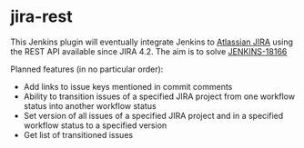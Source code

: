 jira-rest
=========

This Jenkins plugin will eventually integrate Jenkins to <a href="http://www.atlassian.com/software/jira/">Atlassian JIRA</a> using the REST API available since JIRA 4.2. The aim is to solve <a href="https://issues.jenkins-ci.org/browse/JENKINS-18166">JENKINS-18166</a>

Planned features (in no particular order):
* Add links to issue keys mentioned in commit comments
* Ability to transition issues of a specified JIRA project from one workflow status into another workflow status
* Set version of all issues of a specified JIRA project and in a specified workflow status to a specified version
* Get list of transitioned issues
